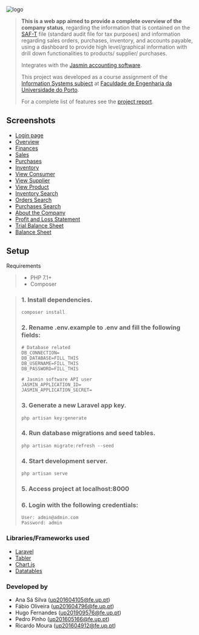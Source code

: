 ![logo](https://i.imgur.com/SUGbX1s.png)

> **This is a web app aimed to provide a complete overview of the company status**, regarding the information that is contained on the [SAF-T](https://en.wikipedia.org/wiki/SAF-T) file (standard audit file for tax purposes) and information regarding sales orders, purchases, inventory, and accounts payable, using a dashboard to provide high level/graphical information with drill down functionalities to products/ supplier/ purchases. 
> 
> Integrates with the [Jasmin accounting software](https://www.jasminsoftware.pt/).
> 
> This project was developed as a course assignment of the [Information Systems subject](https://sigarra.up.pt/feup/en/UCURR_GERAL.FICHA_UC_VIEW?pv_ocorrencia_id=436456) at [Faculdade de Engenharia da Universidade do Porto](https://sigarra.up.pt/feup/en).
> 
> For a complete list of features see the [project report]().

## Screenshots

* [Login page](https://i.imgur.com/YJ2lQs1.png)
* [Overview](https://i.imgur.com/GCp1mol.png)
* [Finances](https://i.imgur.com/UrxGsjz.png)
* [Sales](https://i.imgur.com/qxOJEBK.png)
* [Purchases](https://i.imgur.com/xNjN02s.png)
* [Inventory](https://i.imgur.com/kCO1Ymx.png)
* [View Consumer](https://i.imgur.com/893W2Pp.png)
* [View Supplier](https://i.imgur.com/wTtSVt2.png)
* [View Product](https://i.imgur.com/C2vDb4z.jpg)
* [Inventory Search](https://i.imgur.com/Cc3sFz7.png)
* [Orders Search](https://i.imgur.com/Fx1Z8E5.png)
* [Purchases Search](https://i.imgur.com/UM1tggv.png)
* [About the Company](https://i.imgur.com/0zZFfPZ.png)
* [Profit and Loss Statement](https://i.imgur.com/9whaI8t.png)
* [Trial Balance Sheet](https://i.imgur.com/hHopJjY.png)
* [Balance Sheet](https://i.imgur.com/WdjNgVY.png)

## Setup

Requirements
> * PHP 7.1+
> * Composer

> ### 1. Install dependencies.
> ``` 
> composer install
> ```
> 
> ### 2. Rename .env.example to .env and fill the following fields:
> ```
> # Database related
> DB_CONNECTION=
> DB_DATABASE=FILL_THIS
> DB_USERNAME=FILL_THIS
> DB_PASSWORD=FILL_THIS
> 
> # Jasmin software API user
> JASMIN_APPLICATION_ID=
> JASMIN_APPLICATION_SECRET=
> ```
> 
> ### 3. Generate a new Laravel app key.
> ```
> php artisan key:generate
> ```
> 
> ### 4. Run database migrations and seed tables.
> ```
> php artisan migrate:refresh --seed
> ```
> 
> ### 4. Start development server.
> ```
> php artisan serve
> ```
> ### 5. Access project at localhost:8000
> ### 6. Login with the following credentials:
> ```
> User: admin@admin.com
> Password: admin
> ```

### Libraries/Frameworks used

* [Laravel](https://laravel.com/)
* [Tabler](https://tabler.io/)
* [Chart.js](https://www.chartjs.org/)
* [Datatables](https://datatables.net/)

### Developed by
* Ana Sá Silva (up201604105@fe.up.pt)
* Fábio Oliveira (up201604796@fe.up.pt)
* Hugo Fernandes (up201909576@fe.up.pt)
* Pedro Pinho (up201605166@fe.up.pt)
* Ricardo Moura (up201604912@fe.up.pt)
